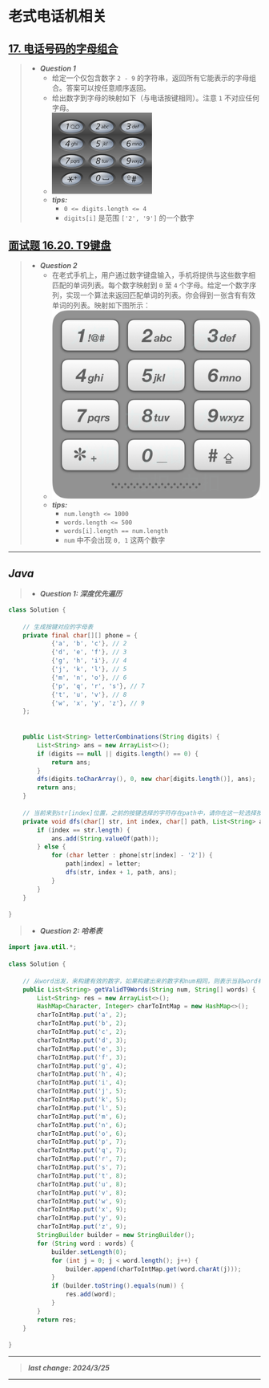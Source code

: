 # 老式电话机相关

## [17. 电话号码的字母组合](https://leetcode.cn/problems/letter-combinations-of-a-phone-number/)

> - ***Question 1***
>   - 给定一个仅包含数字 `2 - 9` 的字符串，返回所有它能表示的字母组合。答案可以按任意顺序返回。
>   - 给出数字到字母的映射如下（与电话按键相同）。注意 `1` 不对应任何字母。
>   - ![image](images/电话号码的字母组合.png)
>   - ***tips:***
>     - `0 <= digits.length <= 4`
>     - `digits[i]` 是范围 `['2', '9']` 的一个数字

## [面试题 16.20. T9键盘](https://leetcode.cn/problems/t9-lcci/)

> - ***Question 2***
>   - 在老式手机上，用户通过数字键盘输入，手机将提供与这些数字相匹配的单词列表。每个数字映射到 `0` 至 `4` 个字母。给定一个数字序列，实现一个算法来返回匹配单词的列表。你会得到一张含有有效单词的列表。映射如下图所示：
>   - ![image](./images/T9键盘.png)
>   - ***tips:***
>     - `num.length <= 1000`
>     - `words.length <= 500`
>     - `words[i].length == num.length`
>     - `num` 中不会出现 `0, 1` 这两个数字

---

## *Java*

> - ***Question 1: 深度优先遍历***

```java
class Solution {
    
    // 生成按键对应的字母表
    private final char[][] phone = {
            {'a', 'b', 'c'}, // 2
            {'d', 'e', 'f'}, // 3
            {'g', 'h', 'i'}, // 4
            {'j', 'k', 'l'}, // 5
            {'m', 'n', 'o'}, // 6
            {'p', 'q', 'r', 's'}, // 7
            {'t', 'u', 'v'}, // 8
            {'w', 'x', 'y', 'z'}, // 9
    };
    
    
    public List<String> letterCombinations(String digits) {
        List<String> ans = new ArrayList<>();
        if (digits == null || digits.length() == 0) {
            return ans;
        }
        dfs(digits.toCharArray(), 0, new char[digits.length()], ans);
        return ans;
    }
    
    // 当前来到str[index]位置，之前的按键选择的字符存在path中，请你在这一轮选择按键对应的一个字符，然后去按下一个按键
    private void dfs(char[] str, int index, char[] path, List<String> ans) {
        if (index == str.length) {
            ans.add(String.valueOf(path));
        } else {
            for (char letter : phone[str[index] - '2']) {
                path[index] = letter;
                dfs(str, index + 1, path, ans);
            }
        }
    }
    
}
```

> - ***Question 2: 哈希表***

```java
import java.util.*;

class Solution {

    // 从word出发，来构建有效的数字，如果构建出来的数字和num相同，则表示当前word有效，加入到结果集中返回。
    public List<String> getValidT9Words(String num, String[] words) {
        List<String> res = new ArrayList<>();
        HashMap<Character, Integer> charToIntMap = new HashMap<>();
        charToIntMap.put('a', 2);
        charToIntMap.put('b', 2);
        charToIntMap.put('c', 2);
        charToIntMap.put('d', 3);
        charToIntMap.put('e', 3);
        charToIntMap.put('f', 3);
        charToIntMap.put('g', 4);
        charToIntMap.put('h', 4);
        charToIntMap.put('i', 4);
        charToIntMap.put('j', 5);
        charToIntMap.put('k', 5);
        charToIntMap.put('l', 5);
        charToIntMap.put('m', 6);
        charToIntMap.put('n', 6);
        charToIntMap.put('o', 6);
        charToIntMap.put('p', 7);
        charToIntMap.put('q', 7);
        charToIntMap.put('r', 7);
        charToIntMap.put('s', 7);
        charToIntMap.put('t', 8);
        charToIntMap.put('u', 8);
        charToIntMap.put('v', 8);
        charToIntMap.put('w', 9);
        charToIntMap.put('x', 9);
        charToIntMap.put('y', 9);
        charToIntMap.put('z', 9);
        StringBuilder builder = new StringBuilder();
        for (String word : words) {
            builder.setLength(0);
            for (int j = 0; j < word.length(); j++) {
                builder.append(charToIntMap.get(word.charAt(j)));
            }
            if (builder.toString().equals(num)) {
                res.add(word);
            }
        }
        return res;
    }

}
```

---

> ***last change: 2024/3/25***

---
